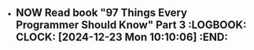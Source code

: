 - NOW Read book "97 Things Every Programmer Should Know" Part 3
  :LOGBOOK:
  CLOCK: [2024-12-23 Mon 10:10:06]
  :END:
	-